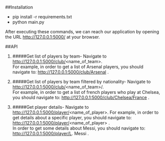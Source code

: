 ##Installation

- pip install -r requirements.txt
- python main.py

After executing these commands, we can reach our application by opening the URL http://127.0.0.1:5000/ at your browser.

##API

1. #####Get list of players by team- 
  Navigate to http://127.0.0.1:5000/club/<name_of_team>.  
  For example, in order to get a list of Arsenal players, you should navigate to:
  http://127.0.0.1:5000/club/Arsenal .

2.  #####Get list of players by team filtered by nationality-
Navigate to http://127.0.0.1:5000/club/<name_of_team>/<nationality>.  
For example, in order to get a list of french players who play at Chelsea, you should navigate to: http://127.0.0.1:5000/club/Chelsea/France .  

3. #####Get player details-
Navigate to http://127.0.0.1:5000/player/<name_of_player>.
For example, in order to get details about a specific player, you should navigate to: http://127.0.0.1:5000/player/<name_of_player> .  
In order to get some details about Messi, you should navigate to: http://127.0.0.1:5000/player/L. Messi .
